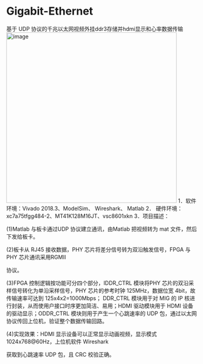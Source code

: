 # Gigabit-Ethernet
基于 UDP 协议的千兆以太网视频外挂ddr3存储并hdmi显示和心率数据传输 
<img width="448" alt="image" src="https://user-images.githubusercontent.com/94519594/158519212-5eda10da-4d64-4078-bbb5-49d55822b0de.png">
1．软件环境：Vivado 2018.3、ModelSim、 Wireshark、 Matlab 2． 硬件环境：xc7a75tfgg484-2、MT41K128M16JT、vsc8601xkn
3．项目描述： 

(1)Matlab 与板卡通过UDP 协议建立通讯，由Matlab 把视频转为 mat 文件，然后下发给板卡。 

(2)板卡从 RJ45 接收数据，PHY 芯片将差分信号转为双沿触发信号，FPGA 与PHY 芯片通讯采用RGMII

协议。 

(3)FPGA 控制逻辑按功能可分四个部分，IDDR_CTRL 模块将PHY 芯片的双沿采样信号转化为单沿采样信号，PHY 芯片的参考时钟 125MHz，数据位宽 4bit，故传输速率可达到 125x4x2=1000Mbps； DDR_CTRL 模块用于对 MIG 的 IP 核进行封装，从而使用户接口时序更加简洁、易用；HDMI 驱动模块用于 HDMI 设备的驱动显示；ODDR_CTRL 模块则用于产生一个心跳速率的 UDP 包，通过以太网协议传回上位机，验证整个数据传输回路。 
	
(4)实现效果：HDMI 显示设备可以正常显示动画视频，显示模式 1024x768@60Hz，上位机软件 Wireshark

获取到心跳速率 UDP 包，且 CRC 校验正确。
